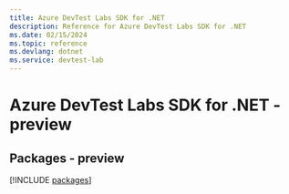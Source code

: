 ```yaml
---
title: Azure DevTest Labs SDK for .NET
description: Reference for Azure DevTest Labs SDK for .NET
ms.date: 02/15/2024
ms.topic: reference
ms.devlang: dotnet
ms.service: devtest-lab
---
```

# Azure DevTest Labs SDK for .NET - preview
## Packages - preview
[!INCLUDE [packages](devtest-labs-index.md)]
